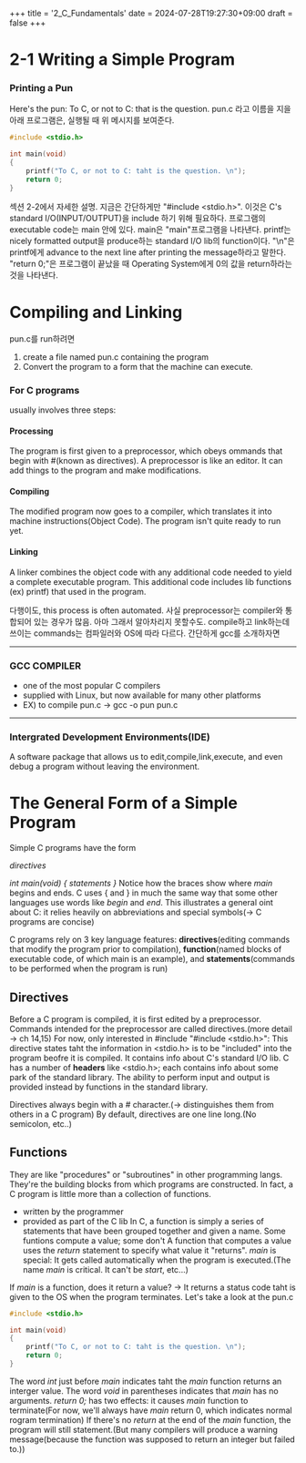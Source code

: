 +++
title = '2_C_Fundamentals'
date = 2024-07-28T19:27:30+09:00
draft = false
+++
# 2-1 Writing a Simple Program
### Printing a Pun
Here's the pun: To C, or not to C: that is the question.
pun.c 라고 이름을 지을 아래 프로그램은, 실행될 때 위 메시지를 보여준다.
```C
#include <stdio.h>

int main(void)
{
	printf("To C, or not to C: taht is the question. \n");
	return 0;
}
```
섹션 2-2에서 자세한 설명. 지금은 간단하게만
"#include <stdio.h>". 이것은 C's standard I/O(INPUT/OUTPUT)을 include 하기 위해 필요하다.
프로그램의 executable code는 main 안에 있다. main은 "main"프로그램을 나타낸다.
printf는 nicely formatted output을 produce하는 standard I/O lib의 function이다. "\n"은 printf에게 advance to the next line after printing the message하라고 말한다.
"return 0;"은 프로그램이 끝났을 때 Operating System에게 0의 값을 return하라는 것을 나타낸다.

# Compiling and Linking
pun.c를 run하려면
1. create a file named pun.c containing the program
2. Convert the program to a form that the machine can execute.
### For C programs
usually involves three steps:
#### Processing
The program is first given to a preprocessor, which obeys ommands that begin with #(known as directives). A preprocessor is like an editor. It can add things to the program and make modifications.
#### Compiling
The modified program now goes to a compiler, which translates it into machine instructions(Object Code). The program isn't quite ready to run yet.
#### Linking
A linker combines the object code with any additional code needed to yield a complete executable program. This additional code includes lib functions (ex) printf) that used in the program.

다행이도, this process is often automated. 사실 preprocessor는 compiler와 통합되어 있는 경우가 많음. 아마 그래서 알아차리지 못할수도. compile하고 link하는데 쓰이는 commands는 컴파일러와 OS에 따라 다르다. 간단하게 gcc를 소개하자면

------------------------------
### GCC COMPILER
- one of the most popular C compilers
- supplied with Linux, but now available for many other platforms
- EX) to compile pun.c -> gcc -o pun pun.c
----------------------------------
### Intergrated Development Environments(IDE)
A software package that allows us to edit,compile,link,execute, and even debug a program without leaving the environment.

# The General Form of a Simple Program
Simple C programs have the form

*directives*

*int main(void)*
*{*
	*statements*
*}*
Notice how the braces show where *main* begins and ends. C uses { and } in much the same way that some other languages use words like *begin* and *end*.
This illustrates a general oint about C:
it relies heavily on abbreviations and special symbols(-> C programs are concise)

C programs rely on 3 key language features: **directives**(editing commands that modify the program prior to compilation), **function**(named blocks of executable code, of which main is an example), and **statements**(commands to be performed when the program is run)

## Directives
Before a C program is compiled, it is first edited by a preprocessor.
Commands intended for the preprocessor are called directives.(more detail -> ch 14,15)
For now, only interested in #include
"#include <stdio.h>": This directive states taht the information in <stdio.h> is to be "included" into the program beofre it  is compiled. It contains info about C's standard I/O lib. C has a number of **headers** like <stdio.h>; each contains info about some park of the standard library.
The ability to perform input and output is provided instead by functions in the standard library.

Directives always begin with a # character.(-> distinguishes them from others in a C program)
By default, directives are one line long.(No semicolon, etc..)

## Functions
They are like "procedures" or  "subroutines" in other programming langs.
They're the building blocks from which programs are constructed.
In fact, a C program is little more than a collection of functions.
- written by the programmer
- provided as part of the C lib
In C, a function is simply a series of statements that have been grouped together and given a name. Some funtions compute a value; some don't A function that computes a value uses the *return* statement to specify what value it "returns".
*main* is special: It gets called automatically when the program is executed.(The name *main* is critical. It can't be *start*, etc...)

If *main* is a function, does it return a value?
-> It returns a status code taht is given to the OS when the program terminates.
Let's take a look at the pun.c

```C
#include <stdio.h>

int main(void)
{
	printf("To C, or not to C: taht is the question. \n");
	return 0;
}
```
The word *int* just before *main* indicates taht the *main* function returns an interger value.
The word *void* in parentheses indicates that *main* has no arguments.
*return 0;* has two effects:
it causes *main* function to terminate(For now, we'll always have *main* return 0, which indicates normal rogram termination)
If there's no *return* at the end of the *main* function, the program will still statement.(But many compilers will produce a warning message(because the function was supposed to return an integer but failed to.))
